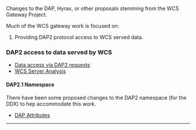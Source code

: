 Changes to the DAP, Hyrax, or other proposals stemming from the WCS
Gateway Project.

Much of the WCS gateway work is focused on:

1.  Providing DAP2 protocol access to WCS served data.

### DAP2 access to data served by WCS

- [Data access via DAP2 requests](WCS_Data_Access "wikilink")
- [WCS Server Analysis](WCS_Site_Analysis "wikilink")

#### DAP2.1 Namespace

There have been some proposed changes to the DAP2 namespace (for the
DDX) to hep accommodate this work.

- [DAP Attributes](WCS_DAP_Attributes "wikilink")

------------------------------------------------------------------------
